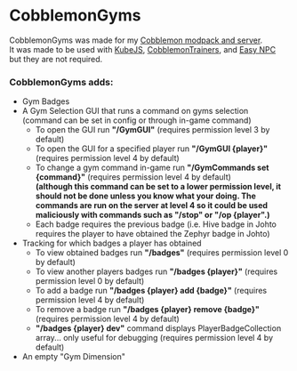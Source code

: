 # CobblemonGyms  
CobblemonGyms was made for my [Cobblemon modpack and server](https://github.com/Markflynnman/CobblemonPack).  
It was made to be used with [KubeJS](https://github.com/KubeJS-Mods/KubeJS), [CobblemonTrainers](https://github.com/davo899/CobblemonTrainers), and [Easy NPC](https://github.com/MarkusBordihn/BOs-Easy-NPC) but they are not required.  

### CobblemonGyms adds:  
- Gym Badges  
- A Gym Selection GUI that runs a command on gyms selection (command can be set in config or through in-game command)  
    - To open the GUI run **"/GymGUI"** (requires permission level 3 by default)  
    - To open the GUI for a specified player run **"/GymGUI {player}"** (requires permission level 4 by default)  
    - To change a gym command in-game run **"/GymCommands set {command}"** (requires permission level 4 by default)  
      **(although this command can be set to a lower permission level, it should not be done unless you know what your doing. The commands are run on the server at level 4 so it could be used maliciously with commands such as "/stop" or "/op {player".)**  
    - Each badge requires the previous badge (i.e. Hive badge in Johto requires the player to have obtained the Zephyr badge in Johto)  
- Tracking for which badges a player has obtained  
    - To view obtained badges run **"/badges"** (requires permission level 0 by default)  
    - To view another players badges run **"/badges {player}"** (requires permission level 0 by default)  
    - To add a badge run **"/badges {player} add {badge}"** (requires permission level 4 by default)  
    - To remove a badge run **"/badges {player} remove {badge}"** (requires permission level 4 by default)  
    - **"/badges {player} dev"** command displays PlayerBadgeCollection array... only useful for debugging (requires permission level 4 by default)  
- An empty "Gym Dimension"
